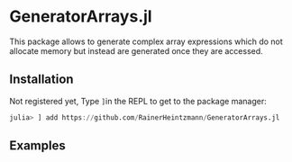 # GeneratorArrays.jl
This package allows to generate complex array expressions which do not allocate memory but instead are generated once they are accessed.


## Installation
Not registered yet,
Type `]`in the REPL to get to the package manager:
```julia
julia> ] add https://github.com/RainerHeintzmann/GeneratorArrays.jl
```


## Examples

